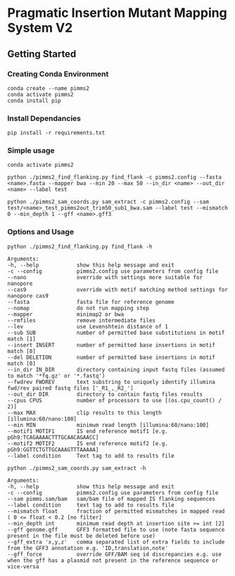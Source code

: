 # Pragmatic Insertion Mutant Mapping System V2

## Getting Started

### Creating Conda Environment
    conda create --name pimms2
    conda activate pimms2
    conda install pip
  
### Install Dependancies  
    pip install -r requirements.txt
    
### Simple usage    

    conda activate pimms2  

    python ./pimms2_find_flanking.py find_flank -c pimms2.config --fasta <name>.fasta --mapper bwa --min 20 --max 50 --in_dir <name> --out_dir <name> --label test  

    python ./pimms2_sam_coords.py sam_extract -c pimms2.config --sam test/<name>_test_pimms2out_trim50_sub1_bwa.sam --label test --mismatch 0 --min_depth 1 --gff <name>.gff3  


### Options and Usage

    python ./pimms2_find_flanking.py find_flank -h  
    
    Arguments:  
    -h, --help            show this help message and exit  
    -c --config           pimms2.config use parameters from config file  
    --nano                override with settings more suitable for nanopore  
    --cas9                override with motif matching method settings for nanopore cas9  
    --fasta               fasta file for reference genome  
    --nomap               do not run mapping step  
    --mapper              minimap2 or bwa   
    --rmfiles             remove intermediate files   
    --lev                 use Levenshtein distance of 1  
    --sub SUB             number of permitted base substitutions in motif match [1]  
    --insert INSERT       number of permitted base insertions in motif match [0]  
    --del DELETION        number of permitted base insertions in motif match [0]  
    --in_dir IN_DIR       directory containing input fastq files (assumed to match '*fq.gz' or '*.fastq')  
    --fwdrev FWDREV       text substring to uniquely identify illumina fwd/rev paired fastq files ['_R1_,_R2_']  
    --out_dir DIR         directory to contain fastq files results  
    --cpus CPUS           number of processors to use [(os.cpu_count() / 2)]  
    --max MAX             clip results to this length [illumina:60/nano:100]  
    --min MIN             minimum read length [illumina:60/nano:100]  
    --motif1 MOTIF1       IS end reference motif1 [e.g. pGh9:TCAGAAAACTTTGCAACAGAACC]  
    --motif2 MOTIF2       IS end reference motif2 [e.g. pGh9:GGTTCTGTTGCAAAGTTTAAAAA]  
    --label condition     Text tag to add to results file  

    python ./pimms2_sam_coords.py sam_extract -h  
    
    Arguments:  
    -h, --help            show this help message and exit  
    -c --config           pimms2.config use parameters from config file  
    --sam pimms.sam/bam   sam/bam file of mapped IS flanking sequences  
    --label condition     text tag to add to results file  
    --mismatch float      fraction of permitted mismatches in mapped read ( 0 <= float < 0.2 [no filter]  
    --min_depth int       minimum read depth at insertion site >= int [2]  
    --gff genome.gff      GFF3 formatted file to use (note fasta sequence present in the file must be deleted before use)  
    --gff_extra 'x,y,z'   comma separated list of extra fields to include from the GFF3 annotation e.g. 'ID,translation,note'  
    --gff_force           override GFF/BAM seq id discrepancies e.g. use when the gff has a plasmid not present in the reference sequence or vice-versa  



